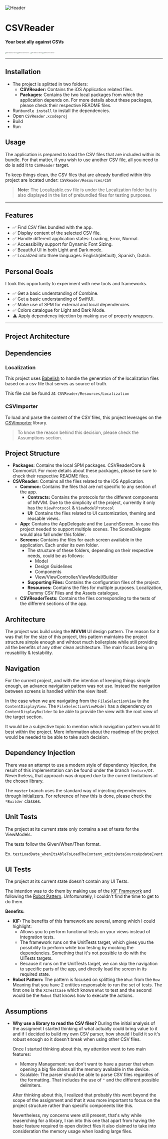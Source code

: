 ![Header](/Users/andrespesate/Work/Interviews/Rabobank/CSVReader/ReadmeFile/Header.png)
# CSVReader

**Your best ally against CSVs**

<img src="/Users/andrespesate/Work/Interviews/Rabobank/CSVReader/ReadmeFile/MainScreen_Dark.png" alt="File Selection Screen" style="zoom:25%;" /><img src="/Users/andrespesate/Work/Interviews/Rabobank/CSVReader/ReadmeFile/ContentScreen_Dark.png" alt="CSV Content Screen" style="zoom:25%;" />
<img src="/Users/andrespesate/Work/Interviews/Rabobank/CSVReader/ReadmeFile/MainScreen_Light.png" alt="File Selection Screen" style="zoom:25%;" /><img src="/Users/andrespesate/Work/Interviews/Rabobank/CSVReader/ReadmeFile/ContentScreen_Light.png" alt="CSV Content Screen" style="zoom:25%;" />

---------

## Installation

- The project is splitted in two folders:
  - **CSVReader:** Contains the iOS Application related files.
  - **Packages:** Contains the two local packages from which the application depends on. For more details about these packages, please check their respective README files.
- Run`bundle install` to install the dependencies. 
- Open `CSVReader.xcodeproj`
- Build 
- Run  

## Usage

The application is prepared to load the CSV files that are included within its bundle. For that matter, if you wish to use another CSV file, all you need to do is add it to `CSVReader` target.

To keep things clean, the CSV files that are already bundled within this project are located under: `CSVReader/Resources/CSV`

> **Note:** The Localizable.csv file is under the Localization folder but is also displayed in the list of prebundled files for testing purposes. 

------

## Features

- ✅ Find CSV files bundled with the app.
- ✅ Display content of the selected CSV file.
- ✅ Handle different application states: Loading, Error, Normal.
- ✅ Accessibility support for Dynamic Font Sizing.
- ✅ Beautiful UI in both Light and Dark mode.
- ✅ Localized into three languages: English(default), Spanish, Dutch.

## Personal Goals

I took this opportunity to experiment with new tools and frameworks.

- ✅ Get a basic understanding of Combine.
- ✅ Get a basic understanding of SwiftUI.
- ✅ Make use of SPM for external and local dependencies.
- ✅ Colors catalogue for Light and Dark Mode.
- ⚠️ Apply dependency injection by making use of property wrappers. 

------

## Project Architecture

## Dependencies

### Localization

This project uses [Babelish](https://github.com/netbe/Babelish) to handle the generation of the localization files based on a csv file that serves as source of truth.

This file can be found at: `CSVReader/Resources/Localization`

### CSVImporter 

To load and parse the content of the CSV files, this project leverages on the [CSVImporter](https://github.com/Flinesoft/CSVImporter#installation) library.

> To know the reason behind this decision, please check the Assumptions section.

## Project Structure

- **Packages**: Contains the local SPM packages. CSVReaderCore & CommonUI. For more details about these packages, please be sure to check their respective README files.
- **CSVReader:** Contains all the files related to the iOS Application.
  - **Common:** Contains the files that are not specific to any section of the app. 
    - **Contracts:** Contains the protocols for the different components of MVVM. Due to the simplicity of the project, currently it only has the `ViewProtocol` & `ViewModelProtocol`
    - **UI:** Contains the files related to UI customization, theming and reusable views.
  - **App:** Contains the AppDelegate and the LaunchScreen. In case this project needed to support multiple scenes. The SceneDelegate would also fall under this folder.
  - **Screens:** Contains the files for each screen available in the application. Each under its own folder.
    - The structure of these folders, depending on their respective needs, could be as follows:
      - Model
      - Design Guidelines
      - Components
      - View/ViewController/ViewModel/Builder
    - **Supporting Files:** Contains the configuration files of the project.
    - **Resources:** Contains the files for multiple purposes. Localization, Dummy CSV Files and the Assets catalogue.
  - **CSVReaderTests:** Contains the files corresponding to the tests of the different sections of the app.

## Architecture

The project was build using the **MVVM** UI design pattern. The reason for it was that for the size of this project, this pattern maintains the project structure simple enough and wihtout much boilerplate while still providing all the benefits of any other clean architecture. The main focus being on reusability & testability.

## Navigation

For the current project, and with the intention of keeping things simple enough, an advance navigation pattern was not use. Instead the navigation between screens is handled within the view itself. 

In the case when we are navigating from the `FileSelectionView` to the `ContentDisplayView`. The `FileSelectionViewModel` has a dependency on `ContentDisplayBuilder` to be able to provide the view with the root view of the target section. 

It would be a subjective topic to mention which navigation pattern would fit best within the project. More information about the roadmap of the project would be needed to be able to take such decision.

## Dependency Injection

There was an attempt to use a modern style of dependency injection, the result of this implementation can be found under the branch `feature/DI`. Nevertheless, that approach was dropped due to the current limitations of the chosen library. 

The `master` branch uses the standard way of injecting dependencies through initializers. For reference of how this is done, please check the `*Builder` classes.

## Unit Tests

The project at its current state only contains a set of tests for the ViewModels.

The tests follow the Given/When/Then format.

Ex. `testLoadData_whenItsAbleToLoadTheContent_emitsDataSourceUpdateEvent`

## UI Tests

The project at its current state doesn't contain any UI Tests.

The intention was to do them by making use of the [KIF Framework](https://github.com/kif-framework/KIF) and following the [Robot Pattern](https://academy.realm.io/posts/kau-jake-wharton-testing-robots/). Unfortunately, I couldn't find the time to get to do them.

**Benefits:**

- **KIF:** The benefits of this framework are several, among which I could highlight:
  - Allows you to perform functional tests on your views instead of integration tests. 
  - The framework runs on the UnitTests target, which gives you the possibility to perform white box testing by mocking the dependencies. Something that it's not possible to do with the UITests targets.
  - Because it runs on the UnitTests target, we can skip the navigation to specific parts of the app, and directly load the screen in its required state.
- **Robot Pattern:** The pattern is focused on splitting the `What` from the `How` Meaning that you have 2 entities responsable to run the set of tests. The first one is the `XCTestCase` which knows `What` to test and the second would be the `Robot` that knows how to execute the actions.


## Assumptions

- **Why use a library to read the CSV files?**
  During the initial analysis of the assigment I started thinking of what actually could bring value to it and if I decided to build my own CSV parser, how should I build it so it's robust enough so it doesn't break when using other CSV files. 

  Once I started thinking about this, my attention went to two main features: 

  - Memory Management: we don't want to have a parser that when opening a big file drains all the memory available in the device. 
  - Scalable: The parser should be able to parse CSV files regardles of the formatting. That includes the use of `"` and the different possible delimiters.

  After thinking about this, I realized that probably this went beyond the scope of the assignment and that it was more important to focus on the project structure rather than specific components like this.

  Nevertheless, my concerns were still present, that's why while reaserching for a library, I ran into this one that apart from having the basic feature required to open distinct files it also claimed to take into consideration the memory usage when loading large files.